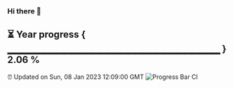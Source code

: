 ### Hi there 👋
⏳ Year progress { ▁▁▁▁▁▁▁▁▁▁▁▁▁▁▁▁▁▁▁▁▁▁▁▁▁▁▁▁▁▁ } 2.06 %
---
⏰ Updated on Sun, 08 Jan 2023 12:09:00 GMT
![Progress Bar CI](https://github.com/Moyi321/Moyi321/workflows/Progress%20Bar%20CI/badge.svg)
